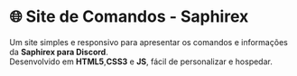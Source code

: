 # 🌐 Site de Comandos - Saphirex

Um site simples e responsivo para apresentar os comandos e informações da **Saphirex para Discord**.  
Desenvolvido em **HTML5**,**CSS3** e **JS**, fácil de personalizar e hospedar.
